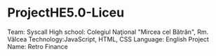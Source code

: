 # ProjectHE5.0-Liceu 
Team: Syscall
High school: Colegiul Naţional "Mircea cel Bătrân", Rm. Vâlcea
Technology:JavaScript, HTML, CSS
Language: English
Project Name: Retro Finance
